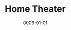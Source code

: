 ---
title: Home Theater
date: 0006-01-01
ico: mdi:speaker
color: pink-500
hardware:
  - type: Living Room
    name: Sonos › Playbar
    sub:
      - Soundbar
    link: https://amzn.com/dp/B00AEMGGU2?tag=qrayg-20
  - type: Office
    name: Sonos › Beam
    sub:
      - Soundbar
    link: https://amzn.com/dp/B09GPYL7BJ?tag=qrayg-20
  - type: Office
    name: Sonos › One SL
    sub:
      - Rear
      - Surround x2
    link: https://amzn.com/dp/B07W8ZVXWR?tag=qrayg-20
  - type: Office
    name: Sonos › Sub
    sub:
      - Subwoofer
    link: https://amzn.com/dp/B087CCZH4Q?tag=qrayg-20
    soon: true
  - type: Basement
    name: Marantz › NR1711
    sub:
      - AV Receiver
      - Black
    link: https://amzn.com/dp/B0786M9ZZS?tag=qrayg-20
  - type: Basement
    name: Wharfedale › EM 95
    sub:
      - Front
      - Speakers
    link: https://amzn.com/dp/B00004SY59?tag=qrayg-20
  - type: Basement
    name: Klipsch › R-52C
    sub:
      - Center
      - Speaker
    link: https://amzn.com/dp/B07FK41FGL?tag=qrayg-20
  - type: Basement
    name: Klipsch › R-41M
    sub:
      - Rear
      - Speakers
    link: https://amzn.com/dp/B07FKH3VPV?tag=qrayg-20
  - type: Basement
    name: Yamaha › YST-SW90
    sub:
      - Subwoofer
    link: https://amzn.com/dp/B00FRET3RA?tag=qrayg-20
  - type: Basement
    name: Pro-Ject › T1
    sub:
      - Phono
      - Walnut
    link: https://amzn.com/dp/B07Z8NHNZZ?tag=qrayg-20
---